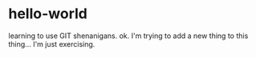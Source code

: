 # hello-world
learning to use GIT shenanigans.
ok. I'm trying to add a new thing to this thing... I'm just exercising.
